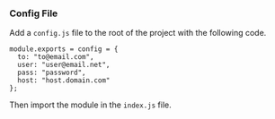 ### Config File

Add a `config.js` file to the root of the project with the following code.

```
module.exports = config = {
  to: "to@email.com",
  user: "user@email.net",
  pass: "password",
  host: "host.domain.com"
};
```

Then import the module in the `index.js` file.
